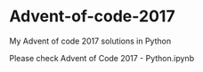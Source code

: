 # Advent-of-code-2017
My Advent of code 2017 solutions in Python

Please check Advent of Code 2017 - Python.ipynb

